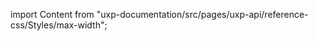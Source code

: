 
import Content from "uxp-documentation/src/pages/uxp-api/reference-css/Styles/max-width";

<Content query="product=xd"/>
